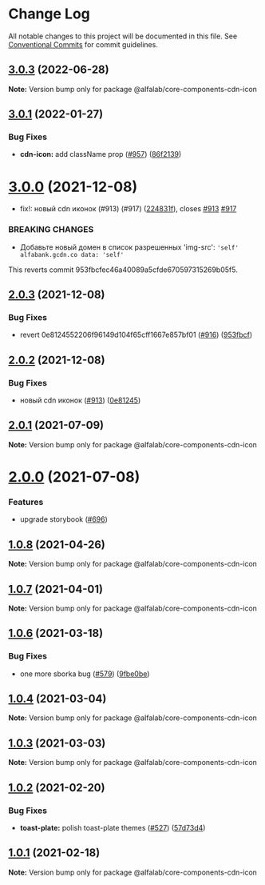 # Change Log

All notable changes to this project will be documented in this file.
See [Conventional Commits](https://conventionalcommits.org) for commit guidelines.

## [3.0.3](https://github.com/core-ds/core-components/compare/@alfalab/core-components-cdn-icon@3.0.2...@alfalab/core-components-cdn-icon@3.0.3) (2022-06-28)

**Note:** Version bump only for package @alfalab/core-components-cdn-icon





## [3.0.1](https://github.com/core-ds/core-components/compare/@alfalab/core-components-cdn-icon@3.0.0...@alfalab/core-components-cdn-icon@3.0.1) (2022-01-27)


### Bug Fixes

* **cdn-icon:** add className prop ([#957](https://github.com/core-ds/core-components/issues/957)) ([86f2139](https://github.com/core-ds/core-components/commit/86f2139fc56fe1cd2669d05d7953075aa8982e22))





# [3.0.0](https://github.com/core-ds/core-components/compare/@alfalab/core-components-cdn-icon@2.0.3...@alfalab/core-components-cdn-icon@3.0.0) (2021-12-08)


* fix!: новый cdn иконок (#913) (#917) ([224831f](https://github.com/core-ds/core-components/commit/224831f41ed2de49dc1a228dc081b0629cf274b1)), closes [#913](https://github.com/core-ds/core-components/issues/913) [#917](https://github.com/core-ds/core-components/issues/917)


### BREAKING CHANGES

* Добавьте новый домен в список разрешенных 'img-src': `'self' alfabank.gcdn.co data: 'self'`

This reverts commit 953fbcfec46a40089a5cfde670597315269b05f5.





## [2.0.3](https://github.com/core-ds/core-components/compare/@alfalab/core-components-cdn-icon@2.0.2...@alfalab/core-components-cdn-icon@2.0.3) (2021-12-08)


### Bug Fixes

* revert 0e8124552206f96149d104f65cff1667e857bf01 ([#916](https://github.com/core-ds/core-components/issues/916)) ([953fbcf](https://github.com/core-ds/core-components/commit/953fbcfec46a40089a5cfde670597315269b05f5))





## [2.0.2](https://github.com/core-ds/core-components/compare/@alfalab/core-components-cdn-icon@2.0.1...@alfalab/core-components-cdn-icon@2.0.2) (2021-12-08)


### Bug Fixes

* новый cdn иконок ([#913](https://github.com/core-ds/core-components/issues/913)) ([0e81245](https://github.com/core-ds/core-components/commit/0e8124552206f96149d104f65cff1667e857bf01))





## [2.0.1](https://github.com/core-ds/core-components/compare/@alfalab/core-components-cdn-icon@2.0.0...@alfalab/core-components-cdn-icon@2.0.1) (2021-07-09)

**Note:** Version bump only for package @alfalab/core-components-cdn-icon





# [2.0.0](https://github.com/core-ds/core-components/compare/@alfalab/core-components-cdn-icon@1.0.8...@alfalab/core-components-cdn-icon@2.0.0) (2021-07-08)


### Features

* upgrade storybook ([#696](https://github.com/core-ds/core-components/issues/696))

## [1.0.8](https://github.com/core-ds/core-components/compare/@alfalab/core-components-cdn-icon@1.0.7...@alfalab/core-components-cdn-icon@1.0.8) (2021-04-26)

**Note:** Version bump only for package @alfalab/core-components-cdn-icon





## [1.0.7](https://github.com/core-ds/core-components/compare/@alfalab/core-components-cdn-icon@1.0.6...@alfalab/core-components-cdn-icon@1.0.7) (2021-04-01)

**Note:** Version bump only for package @alfalab/core-components-cdn-icon





## [1.0.6](https://github.com/core-ds/core-components/compare/@alfalab/core-components-cdn-icon@1.0.4...@alfalab/core-components-cdn-icon@1.0.6) (2021-03-18)


### Bug Fixes

* one more sborka bug ([#579](https://github.com/core-ds/core-components/issues/579)) ([9fbe0be](https://github.com/core-ds/core-components/commit/9fbe0beca56ec5971de78b3f6cda25305b260efc))





## [1.0.4](https://github.com/core-ds/core-components/compare/@alfalab/core-components-cdn-icon@1.0.3...@alfalab/core-components-cdn-icon@1.0.4) (2021-03-04)

**Note:** Version bump only for package @alfalab/core-components-cdn-icon





## [1.0.3](https://github.com/core-ds/core-components/compare/@alfalab/core-components-cdn-icon@1.0.2...@alfalab/core-components-cdn-icon@1.0.3) (2021-03-03)

**Note:** Version bump only for package @alfalab/core-components-cdn-icon





## [1.0.2](https://github.com/core-ds/core-components/compare/@alfalab/core-components-cdn-icon@1.0.1...@alfalab/core-components-cdn-icon@1.0.2) (2021-02-20)


### Bug Fixes

* **toast-plate:** polish toast-plate themes ([#527](https://github.com/core-ds/core-components/issues/527)) ([57d73d4](https://github.com/core-ds/core-components/commit/57d73d47b089997b2cc0d85e37b70f068c945e50))





## [1.0.1](https://github.com/core-ds/core-components/compare/@alfalab/core-components-cdn-icon@1.0.0...@alfalab/core-components-cdn-icon@1.0.1) (2021-02-18)

**Note:** Version bump only for package @alfalab/core-components-cdn-icon
